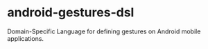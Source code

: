 # android-gestures-dsl
Domain-Specific Language for defining gestures on Android mobile applications.
